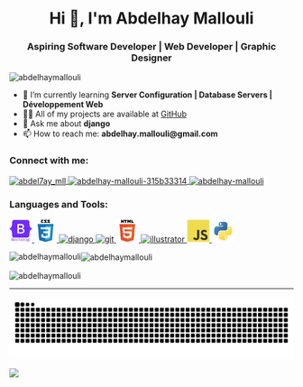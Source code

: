 <h1 align="center">Hi 👋, I'm Abdelhay Mallouli</h1>
<h3 align="center">Aspiring Software Developer | Web Developer | Graphic Designer</h3>
<p align="left"> 
    <img src="https://komarev.com/ghpvc/?username=abdelhaymallouli&label=Profile%20views&color=0e75b6&style=flat" alt="abdelhaymallouli" /> 
</p>
<ul>
    <li>🌱 I’m currently learning <strong>Server Configuration | Database Servers | Développement Web</strong></li>
    <li>👨‍💻 All of my projects are available at <a href="https://github.com/abdelhaymallouli">GitHub</a></li>
    <li>💬 Ask me about <strong>django</strong></li>
    <li>📫 How to reach me: <strong>abdelhay.mallouli@gmail.com</strong></li>
</ul>

<h3 align="left">Connect with me:</h3>
<p align="left">
    <a href="https://twitter.com/abdel7ay_mll" target="_blank">
        <img align="center" src="https://raw.githubusercontent.com/rahuldkjain/github-profile-readme-generator/master/src/images/icons/Social/twitter.svg" alt="abdel7ay_mll" height="30" width="40" />
    </a>
    <a href="https://linkedin.com/in/abdelhay-mallouli-315b33314" target="_blank">
        <img align="center" src="https://raw.githubusercontent.com/rahuldkjain/github-profile-readme-generator/master/src/images/icons/Social/linked-in-alt.svg" alt="abdelhay-mallouli-315b33314" height="30" width="40" />
    </a>
    <a href="https://stackoverflow.com/users/14495362/abdelhay-mallouli" target="_blank">
        <img align="center" src="https://raw.githubusercontent.com/rahuldkjain/github-profile-readme-generator/master/src/images/icons/Social/stack-overflow.svg" alt="abdelhay-mallouli" height="30" width="40" />
    </a>
</p>

<h3 align="left">Languages and Tools:</h3>
<p align="left">
    <a href="https://getbootstrap.com" target="_blank" rel="noreferrer">
        <img src="https://raw.githubusercontent.com/devicons/devicon/master/icons/bootstrap/bootstrap-plain-wordmark.svg" alt="bootstrap" width="40" height="40"/>
    </a>
    <a href="https://www.w3schools.com/css/" target="_blank" rel="noreferrer">
        <img src="https://raw.githubusercontent.com/devicons/devicon/master/icons/css3/css3-original-wordmark.svg" alt="css3" width="40" height="40"/>
    </a>
    <a href="https://www.djangoproject.com/" target="_blank" rel="noreferrer">
        <img src="https://cdn.worldvectorlogo.com/logos/django.svg" alt="django" width="40" height="40"/>
    </a>
    <a href="https://git-scm.com/" target="_blank" rel="noreferrer">
        <img src="https://www.vectorlogo.zone/logos/git-scm/git-scm-icon.svg" alt="git" width="40" height="40"/>
    </a>
    <a href="https://www.w3.org/html/" target="_blank" rel="noreferrer">
        <img src="https://raw.githubusercontent.com/devicons/devicon/master/icons/html5/html5-original-wordmark.svg" alt="html5" width="40" height="40"/>
    </a>
    <a href="https://www.adobe.com/in/products/illustrator.html" target="_blank" rel="noreferrer">
        <img src="https://www.vectorlogo.zone/logos/adobe_illustrator/adobe_illustrator-icon.svg" alt="illustrator" width="40" height="40"/>
    </a>
    <a href="https://developer.mozilla.org/en-US/docs/Web/JavaScript" target="_blank" rel="noreferrer">
        <img src="https://raw.githubusercontent.com/devicons/devicon/master/icons/javascript/javascript-original.svg" alt="javascript" width="40" height="40"/>
    </a>
    <a href="https://www.python.org" target="_blank" rel="noreferrer">
        <img src="https://raw.githubusercontent.com/devicons/devicon/master/icons/python/python-original.svg" alt="python" width="40" height="40"/>
    </a>
</p>

<p>
    <img align="left" src="https://github-readme-stats.vercel.app/api/top-langs?username=abdelhaymallouli&show_icons=true&locale=en&layout=compact" alt="abdelhaymallouli" />
</p>
<p>
    <img align="center" src="https://github-readme-stats.vercel.app/api?username=abdelhaymallouli&show_icons=true&locale=en" alt="abdelhaymallouli" />
</p>
<p>
    <img align="center" src="https://github-readme-streak-stats.herokuapp.com/?user=abdelhaymallouli&" alt="abdelhaymallouli" />
</p>


---
<p align="center">
<img src="https://github.com/VishwaGauravIn/VishwaGauravIn/blob/output/github-contribution-grid-snake-dark.svg">
</p>

[![](https://visitcount.itsvg.in/api?id=VishwaGauravIn&pretty=true)](https://visitcount.itsvg.in)
